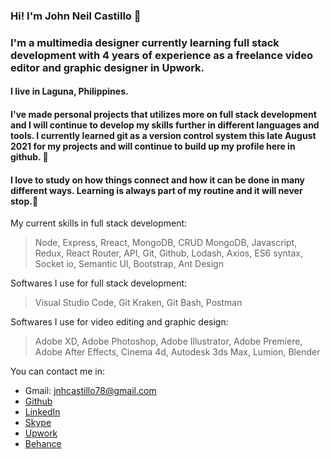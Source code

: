 ### Hi! I'm John Neil Castillo 👋

### I'm a multimedia designer currently learning full stack development with 4 years of experience as a freelance video editor and graphic designer in Upwork.

#### I live in Laguna, Philippines.

#### I've made personal projects that utilizes more on full stack development and I will continue to develop my skills further in different languages and tools. I currently learned git as a version control system this late August 2021 for my projects and will continue to build up my profile here in github. 🌱

#### I love to study on how things connect and how it can be done in many different ways. Learning is always part of my routine and it will never stop.👀 

My current skills in full stack development:
> Node, Express, Rreact, MongoDB, CRUD MongoDB, Javascript, Redux, React Router, API, Git, Github, Lodash, Axios, ES6 syntax, Socket io, Semantic UI, Bootstrap, Ant Design

Softwares I use for full stack development:
> Visual Studio Code, Git Kraken, Git Bash, Postman

Softwares I use for video editing and graphic design:
> Adobe XD, Adobe Photoshop, Adobe Illustrator, Adobe Premiere, Adobe After Effects, Cinema 4d, Autodesk 3ds Max, Lumion, Blender

You can contact me in:
+ Gmail: jnhcastillo78@gmail.com
+ [Github](https://github.com/johnNeil-castillo)
+ [LinkedIn](https://www.linkedin.com/in/john-neil-castillo-981895157/)
+ [Skype](https://join.skype.com/invite/gEaAZ0Vjg4tS)
+ [Upwork](https://www.upwork.com/o/profiles/users/~01a545fcbb25bcac40/)
+ [Behance](https://www.behance.net/NeilCastillo)



